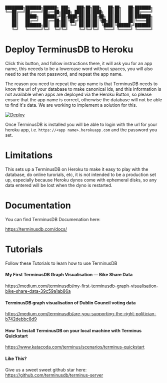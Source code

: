 ```
████████╗███████╗██████╗ ███╗   ███╗██╗███╗   ██╗██╗   ██╗███████╗
╚══██╔══╝██╔════╝██╔══██╗████╗ ████║██║████╗  ██║██║   ██║██╔════╝
   ██║   █████╗  ██████╔╝██╔████╔██║██║██╔██╗ ██║██║   ██║███████╗
   ██║   ██╔══╝  ██╔══██╗██║╚██╔╝██║██║██║╚██╗██║██║   ██║╚════██║
   ██║   ███████╗██║  ██║██║ ╚═╝ ██║██║██║ ╚████║╚██████╔╝███████║
   ╚═╝   ╚══════╝╚═╝  ╚═╝╚═╝     ╚═╝╚═╝╚═╝  ╚═══╝ ╚═════╝ ╚══════╝
```

# Deploy TerminusDB to Heroku

Click this button, and follow instructions there, it will ask you for an app
name, this neeeds to be a lowercase word without spaces, you will also need to
set the root password, and repeat the app name.

The reason you need to repeat the app name is that TerminusDB needs to know the
url of your database to make canonical ids, and this information is not
available when apps are deployed via the Heroku Button, so please ensure that
the app name is correct, otherwise the database will not be able to find it's
data. We are working to implement a solution for this.


[![Deploy](https://www.herokucdn.com/deploy/button.svg)](https://heroku.com/deploy)

Once TerminusDB is installed you will be able to login with the url for your
heroku app, i.e. ```https://<app name>.herokuapp.com``` and the password you
set.

# Limitations

This sets up a TerminusDB on Heroku to make it easy to play with the database,
do online turorials, etc, it is not intended to be a production set up,
especially because Heroku dynos come with ephemeral disks, so any data entered
will be lost when the dyno is restarted.

# Documentation

You can find TerminusDB Documenation here:

https://terminusdb.com/docs/

# Tutorials

Follow these Tutorials to learn how to use TerminusDB

#### My First TerminusDB Graph Visualisation — Bike Share Data
https://medium.com/terminusdb/my-first-terminusdb-graph-visualisation-bike-share-data-39c59a1ab86a

#### TerminusDB graph visualisation of Dublin Council voting data 
https://medium.com/terminusdb/are-you-supporting-the-right-politician-b742debbc8d9


#### How To Install TerminusDB on your local machine with Terminus Quickstart

https://www.katacoda.com/terminus/scenarios/terminus-quickstart

#### Like This?

Give us a sweet sweet github star here:
https://github.com/terminusdb/terminus-server
